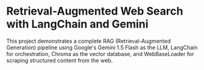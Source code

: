 # Retrieval-Augmented Web Search with LangChain and Gemini
This project demonstrates a complete RAG (Retrieval-Augmented Generation) pipeline using Google's Gemini 1.5 Flash as the LLM, LangChain for orchestration, Chroma as the vector database, and WebBaseLoader for scraping structured content from the web.
